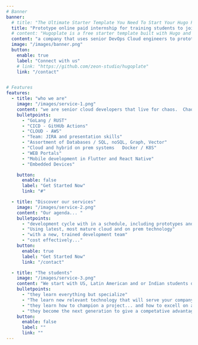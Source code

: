 ```yaml
---
# Banner
banner:
  # title: "The Ultimate Starter Template You Need To Start Your Hugo Project"
  title: "Prototype online paid internship for training students to join companies"
  # content: "Hugoplate is a free starter template built with Hugo and TailwindCSS, providing everything you need to jumpstart your Hugo project and save valuable time."
  content: "a company that uses senior DevOps Cloud engineers to prototype and rebuild your company systems, delivering trained up students to support the system ( todo...   make this sound more interesting ) "
  image: "/images/banner.png"
  button:
    enable: true
    label: "Connect with us"
    # link: "https://github.com/zeon-studio/hugoplate"
    link: "/contact"


# Features
features:
  - title: "who we are"
    image: "/images/service-1.png"
    content: "we are senior cloud developers that live for chaos.  Chaos is oportunity. We look at legacy systems as working prototypes for new systems.  We build for Cloud ( aws and other clouds ).  We develop in GOLANG.   We also have a nack for teaching Junior students. We train them to be effective devops engineers, from Champion, to CICD and of cource, as developers."
    bulletpoints:
      - "GoLang / RUST"
      - "CICD - GitHUb Actions"
      - "CLOUD - AWS"
      - "Team: JIRA and presentation skills"
      - "Assortment of Databases / SQL, noSQL, Graph, Vector"
      - "Cloud and hybrid on prem systems   Docker / K8S"
      - "WEB Portals"
      - "Mobile development in Flutter and React Native"
      - "Embedded Devices"

    button:
      enable: false
      label: "Get Started Now"
      link: "#"

  - title: "Discover our services"
    image: "/images/service-2.png"
    content: "Our agenda... "
    bulletpoints:
      - "development cycle with in a schedule, including prototypes and new features"
      - "Using latest, most mature cloud and on prem technology"
      - "with a new, trained development team"
      - "cost effectively..."
    button:
      enable: true
      label: "Get Started Now"
      link: "/contact"

  - title: "The students"
    image: "/images/service-3.png"
    content: "We start with US, Latin American and or Indian students depending on scope of work.  We put them through a highly rigourous pre-training course with intent ot failing many of them.  This course work is focused on fundamental team skills as well as software development.  They will be Git, GitHUb Actions, Cloud Engineers, JIRA, Serverless cloud on AWS and of cource GoLang devs by the time they start the internship."
    bulletpoints:
      - "they learn everything but specialize"
      - "The learn new relevant technology that will serve your company"
      - "they learn how to champion a project... and how to excell on a team"
      - "they become the next generation to give a competative advantage"
    button:
      enable: false
      label: ""
      link: ""
---
```

